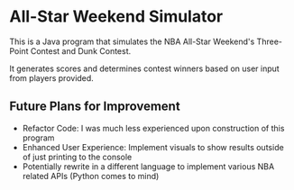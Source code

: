 # All-Star Weekend Simulator
This is a Java program that simulates the NBA All-Star Weekend's Three-Point Contest and Dunk Contest. 

It generates scores and determines contest winners based on user input from players provided.

Future Plans for Improvement
-
- Refactor Code: I was much less experienced upon construction of this program
- Enhanced User Experience: Implement visuals to show results outside of just printing to the console
- Potentially rewrite in a different language to implement various NBA related APIs (Python comes to mind)
